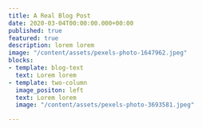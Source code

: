 ```yaml
---
title: A Real Blog Post
date: 2020-03-04T00:00:00.000+00:00
published: true
featured: true
description: lorem lorem
image: "/content/assets/pexels-photo-1647962.jpeg"
blocks:
- template: blog-text
  text: Lorem lorem
- template: two-column
  image_positon: left
  text: Lorem lorem
  image: "/content/assets/pexels-photo-3693581.jpeg"

---
```

